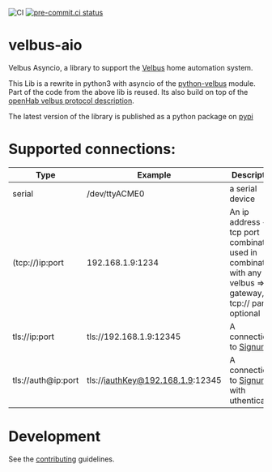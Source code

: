 ![CI](https://github.com/Cereal2nd/velbus-aio/actions/workflows/main.yml/badge.svg)
[![pre-commit.ci status](https://results.pre-commit.ci/badge/github/Cereal2nd/velbus-aio/master.svg)](https://results.pre-commit.ci/latest/github/Cereal2nd/velbus-aio/master)

# velbus-aio

Velbus Asyncio, a library to support the [Velbus](https://www.velbus.eu/) home automation system.

This Lib is a rewrite in python3 with asyncio of the [python-velbus](https://github.com/thomasdelaet/python-velbus/) module.
Part of the code from the above lib is reused.
Its also build on top of the [openHab velbus protocol description](https://github.com/StefCoene/moduleprotocol).

The latest version of the library is published as a python package on [pypi](https://pypi.org/project/velbus-aio/)

# Supported connections:

| Type               | Example                          | Description                                                                                                           |
| ------------------ | -------------------------------- | --------------------------------------------------------------------------------------------------------------------- |
| serial             | /dev/ttyACME0                    | a serial device                                                                                                       |
| (tcp://)ip:port    | 192.168.1.9:1234                 | An ip address + tcp port combination, used in combination with any velbus => tcp gateway, the tcp:// part is optional |
| tls://ip:port      | tls://192.168.1.9:12345          | A connection to [Signum](https://www.velbus.eu/products/view/?id=458140)                                              |
| tls://auth@ip:port | tls://iauthKey@192.168.1.9:12345 | A connection to [Signum](https://www.velbus.eu/products/view/?id=458140) with uthentication                           |

# Development

See the [contributing](https://github.com/Cereal2nd/velbus-aio/blob/master/CONTRIBUTING.md) guidelines.

